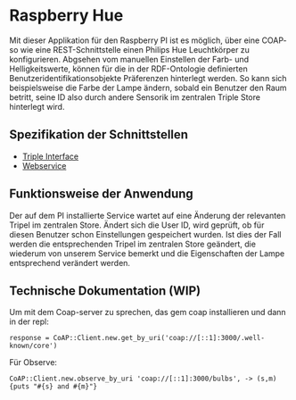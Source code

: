 Raspberry Hue
=============

Mit dieser Applikation für den Raspberry PI ist es möglich, über eine COAP- so wie eine REST-Schnittstelle einen Philips Hue Leuchtkörper zu konfigurieren. Abgsehen vom manuellen Einstellen der Farb- und Helligkeitswerte, können für die in der RDF-Ontologie definierten Benutzeridentifikationsobjekte Präferenzen hinterlegt werden. So kann sich beispielsweise die Farbe der Lampe ändern, sobald ein Benutzer den Raum betritt, seine ID also durch andere Sensorik im zentralen Triple Store hinterlegt wird. 

Spezifikation der Schnittstellen
--------------------------------

* [Triple Interface](Interface.md)
* [Webservice](Webserver.md)

Funktionsweise der Anwendung
----------------------------

Der auf dem PI installierte Service wartet auf eine Änderung der relevanten Tripel im zentralen Store. Ändert sich die User ID, wird geprüft, ob für diesen Benutzer schon Einstellungen gespeichert wurden. Ist dies der Fall werden die entsprechenden Tripel im zentralen Store geändert, die wiederum von unserem Service bemerkt und die Eigenschaften der Lampe entsprechend verändert werden. 


Technische Dokumentation (WIP) 
------------------------

Um mit dem Coap-server zu sprechen, das gem coap installieren und dann in der repl:

    response = CoAP::Client.new.get_by_uri('coap://[::1]:3000/.well-known/core')

Für Observe:

    CoAP::Client.new.observe_by_uri 'coap://[::1]:3000/bulbs', -> (s,m) {puts "#{s} and #{m}"}
